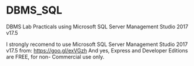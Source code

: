 # DBMS_SQL
DBMS Lab Practicals using Microsoft SQL Server Management Studio 2017 v17.5

I strongly recomend to use Microsoft SQL Server Management Studio 2017 v17.5 from: https://goo.gl/exVGzh
And yes, Express and Developer Editions are FREE, for non- Commercial use only.
